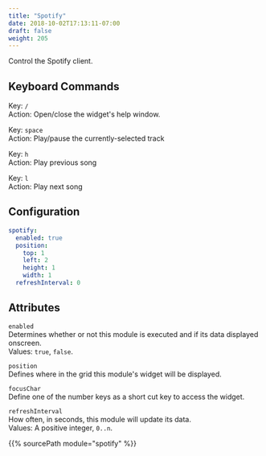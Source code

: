 ```yaml
---
title: "Spotify"
date: 2018-10-02T17:13:11-07:00
draft: false
weight: 205
---
```


Control the Spotify client.

## Keyboard Commands

<span class="caption">Key:</span> `/` <br />
<span class="caption">Action:</span> Open/close the widget's help window.

<span class="caption">Key:</span> `space` <br />
<span class="caption">Action:</span> Play/pause the currently-selected
track

<span class="caption">Key:</span> `h` <br />
<span class="caption">Action:</span> Play previous song

<span class="caption">Key:</span> `l` <br />
<span class="caption">Action:</span> Play next song

## Configuration

```yaml
spotify:
  enabled: true
  position:
    top: 1
    left: 2
    height: 1
    width: 1
  refreshInterval: 0
```

## Attributes

`enabled` <br />
Determines whether or not this module is executed and if its data displayed onscreen. <br />
Values: `true`, `false`.

`position` <br />
Defines where in the grid this module's widget will be displayed. <br />

`focusChar` <br />
Define one of the number keys as a short cut key to access the widget. <br />

`refreshInterval` <br />
How often, in seconds, this module will update its data. <br />
Values: A positive integer, `0..n`.

{{% sourcePath module="spotify" %}}
